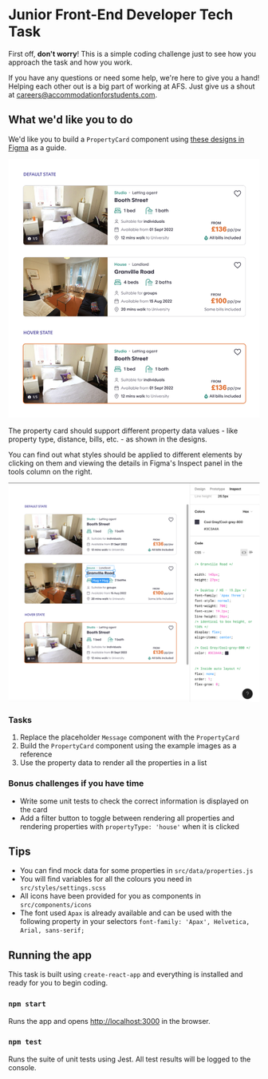 # Junior Front-End Developer Tech Task

First off, **don't worry**! This is a simple coding challenge just to see how you approach the task and how you work.

If you have any questions or need some help, we're here to give you a hand! Helping each other out is a big part of working at AFS. Just give us a shout at [careers@accommodationforstudents.com](mailto:careers@accommodationforstudents.com).

## What we'd like you to do

We'd like you to build a `PropertyCard` component using [these designs in Figma](https://www.figma.com/file/fkaZlLzbUTSg4f5fQmhyPM/Tech-test?node-id=0%3A1) as a guide.

![Example Image](/example.png "Example")

The property card should support different property data values - like property type, distance, bills, etc. - as shown in the designs.

You can find out what styles should be applied to different elements by clicking on them and viewing the details in Figma's Inspect panel in the tools column on the right.

![Example Image](/inspect-panel.png "Inspect panel")

### Tasks

1. Replace the placeholder `Message` component with the `PropertyCard`
2. Build the `PropertyCard` component using the example images as a reference
3. Use the property data to render all the properties in a list

### Bonus challenges if you have time

- Write some unit tests to check the correct information is displayed on the card
- Add a filter button to toggle between rendering all properties and rendering properties with `propertyType: 'house'` when it is clicked

## Tips

- You can find mock data for some properties in `src/data/properties.js`
- You will find variables for all the colours you need in `src/styles/settings.scss`
- All icons have been provided for you as components in `src/components/icons`
- The font used `Apax` is already available and can be used with the following property in your selectors `font-family: 'Apax', Helvetica, Arial, sans-serif;`

## Running the app

This task is built using `create-react-app` and everything is installed and ready for you to begin coding.

### `npm start`

Runs the app and opens [http://localhost:3000](http://localhost:3000) in the browser.

### `npm test`

Runs the suite of unit tests using Jest. All test results will be logged to the console.

